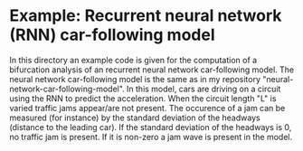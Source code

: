 # Example: Recurrent neural network (RNN) car-following model
In this directory an example code is given for the computation of a bifurcation analysis of an recurrent neural network car-following model. The neural network car-following model is the same as in my repository "neural-network-car-following-model". In this model, cars are driving on a circuit using the RNN to predict the acceleration. When the circuit length "L" is varied traffic jams appear/are not present. The occurence of a jam can be measured (for instance) by the standard deviation of the headways (distance to the leading car). If the standard deviation of the headways is 0, no traffic jam is present. If it is non-zero a jam wave is present in the model. 
